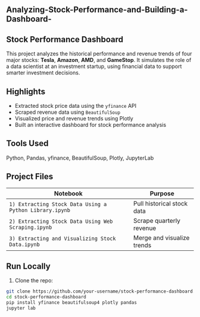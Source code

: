 ## Analyzing-Stock-Performance-and-Building-a-Dashboard-
## Stock Performance Dashboard

This project analyzes the historical performance and revenue trends of four major stocks: **Tesla**, **Amazon**, **AMD**, and **GameStop**. It simulates the role of a data scientist at an investment startup, using financial data to support smarter investment decisions.

## Highlights

- Extracted stock price data using the `yfinance` API
- Scraped revenue data using `BeautifulSoup`
- Visualized price and revenue trends using Plotly
- Built an interactive dashboard for stock performance analysis

## Tools Used

Python, Pandas, yfinance, BeautifulSoup, Plotly, JupyterLab

## Project Files

| Notebook | Purpose |
|----------|---------|
| `1) Extracting Stock Data Using a Python Library.ipynb` | Pull historical stock data |
| `2) Extracting Stock Data Using Web Scraping.ipynb` | Scrape quarterly revenue |
| `3) Extracting and Visualizing Stock Data.ipynb` | Merge and visualize trends |

## Run Locally

1. Clone the repo:
```bash
git clone https://github.com/your-username/stock-performance-dashboard.git
cd stock-performance-dashboard
pip install yfinance beautifulsoup4 plotly pandas
jupyter lab
